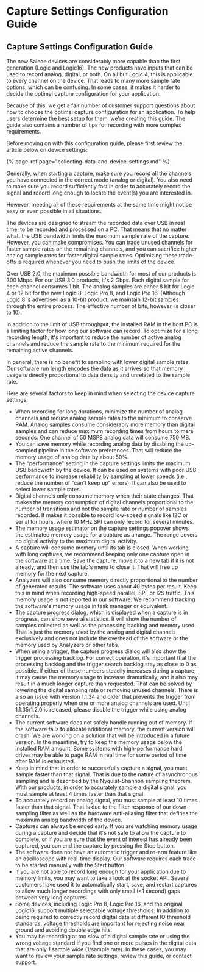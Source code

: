 # Capture Settings Configuration Guide

## Capture Settings Configuration Guide

The new Saleae devices are considerably more capable than the first generation \(Logic and Logic16\). The new products have inputs that can be used to record analog, digital, or both. On all but Logic 4, this is applicable to every channel on the device. That leads to many more sample rate options, which can be confusing. In some cases, it makes it harder to decide the optimal capture configuration for your application.

Because of this, we get a fair number of customer support questions about how to choose the optimal capture configuration for an application. To help users determine the best setup for them, we're creating this guide. The guide also contains a number of tips for recording with more complex requirements.

Before moving on with this configuration guide, please first review the article below on device settings:

{% page-ref page="collecting-data-and-device-settings.md" %}

Generally, when starting a capture, make sure you record all the channels you have connected in the correct mode \(analog or digital\). You also need to make sure you record sufficiently fast in order to accurately record the signal and record long enough to locate the event\(s\) you are interested in.

However, meeting all of these requirements at the same time might not be easy or even possible in all situations.

The devices are designed to stream the recorded data over USB in real time, to be recorded and processed on a PC. That means that no matter what, the USB bandwidth limits the maximum sample rate of the capture. However, you can make compromises. You can trade unused channels for faster sample rates on the remaining channels, and you can sacrifice higher analog sample rates for faster digital sample rates. Optimizing these trade-offs is required whenever you need to push the limits of the device.

Over USB 2.0, the maximum possible bandwidth for most of our products is 300 Mbps. For our USB 3.0 products, it's 2 Gbps. Each digital sample for each channel consumes 1 bit. The analog samples are either 8 bit for Logic 4 or 12 bit for the new Logic 8, Logic Pro 8, and Logic Pro 16. \(Although Logic 8 is advertised as a 10-bit product, we maintain 12-bit samples through the entire process. The effective number of bits, however, is closer to 10\).

In addition to the limit of USB throughput, the installed RAM in the host PC is a limiting factor for how long our software can record. To optimize for a long recording length, it's important to reduce the number of active analog channels and reduce the sample rate to the minimum required for the remaining active channels.

In general, there is no benefit to sampling with lower digital sample rates. Our software run length encodes the data as it arrives so that memory usage is directly proportional to data density and unrelated to the sample rate.

Here are several factors to keep in mind when selecting the device capture settings:

* When recording for long durations, minimize the number of analog channels and reduce analog sample rates to the minimum to conserve RAM. Analog samples consume considerably more memory than digital samples and can reduce maximum recording times from hours to mere seconds. One channel of 50 MSPS analog data will consume 750 MB.
* You can save memory while recording analog data by disabling the up-sampled pipeline in the software preferences. That will reduce the memory usage of analog data by about 50%.
* The "performance" setting in the capture settings limits the maximum USB bandwidth by the device. It can be used on systems with poor USB performance to increase reliability by sampling at lower speeds \(i.e., reduce the number of "can't keep up" errors\). It can also be used to select lower sample rates.
* Digital channels only consume memory when their state changes. That makes the memory consumption of digital channels proportional to the number of transitions and not the sample rate or number of samples recorded. It makes it possible to record low-speed signals like I2C or serial for hours, where 10 MHz SPI can only record for several minutes.
* The memory usage estimator on the capture settings popover shows the estimated memory usage for a capture as a range. The range covers no digital activity to the maximum digital activity.
* A capture will consume memory until its tab is closed. When working with long captures, we recommend keeping only one capture open in the software at a time. Save the capture, move it to a new tab if it is not already, and then use the tab's menu to close it. That will free up memory for the next capture.
* Analyzers will also consume memory directly proportional to the number of generated results. The software uses about 40 bytes per result. Keep this in mind when recording high-speed parallel, SPI, or I2S traffic. This memory usage is not reported in our software. We recommend tracking the software's memory usage in task manager or equivalent.
* The capture progress dialog, which is displayed when a capture is in progress, can show several statistics. It will show the number of samples collected as well as the processing backlog and memory used. That is just the memory used by the analog and digital channels exclusively and does not include the overhead of the software or the memory used by Analyzers or other tabs.
* When using a trigger, the capture progress dialog will also show the trigger processing backlog. For correct operation, it's important that the processing backlog and the trigger search backlog stay as close to 0 as possible. If either of these numbers steadily increases during a capture, it may cause the memory usage to increase dramatically, and it also may result in a much longer capture than requested. That can be solved by lowering the digital sampling rate or removing unused channels. There is also an issue with version 1.1.34 and older that prevents the trigger from operating properly when one or more analog channels are used. Until 1.1.35/1.2.0 is released, please disable the trigger while using analog channels.
* The current software does not safely handle running out of memory. If the software fails to allocate additional memory, the current version will crash. We are working on a solution that will be introduced in a future version. In the meantime, try to keep the memory usage below the installed RAM amount. Some systems with high-performance hard drives may be able to page RAM in real time for some period of time after RAM is exhausted.
* Keep in mind that in order to successfully capture a signal, you must sample faster than that signal. That is due to the nature of asynchronous sampling and is described by the Nyquist-Shannon sampling theorem. With our products, in order to accurately sample a digital signal, you must sample at least 4 times faster than that signal.
* To accurately record an analog signal, you must sample at least 10 times faster than that signal. That is due to the filter response of our down-sampling filter as well as the hardware anti-aliasing filter that defines the maximum analog bandwidth of the device.
* Captures can always be ended early. If you are watching memory usage during a capture and decide that it's not safe to allow the capture to complete, or if you are sure that the event of interest has already been captured, you can end the capture by pressing the Stop button.
* The software does not have an automatic trigger and re-arm feature like an oscilloscope with real-time display. Our software requires each trace to be started manually with the Start button.
* If you are not able to record long enough for your application due to memory limits, you may want to take a look at the socket API. Several customers have used it to automatically start, save, and restart captures to allow much longer recordings with only small \(&lt;1 second\) gaps between very long captures.
* Some devices, including Logic Pro 8, Logic Pro 16, and the original Logic16, support multiple selectable voltage thresholds. In addition to being required to correctly record digital data at different IO threshold standards, voltage thresholds are important for rejecting noise near ground and avoiding double edge hits.
* You may be recording at too slow of a digital sample rate or using the wrong voltage standard if you find one or more pulses in the digital data that are only 1 sample wide \(1/sample rate\). In these cases, you may want to review your sample rate settings, review this guide, or contact support.

